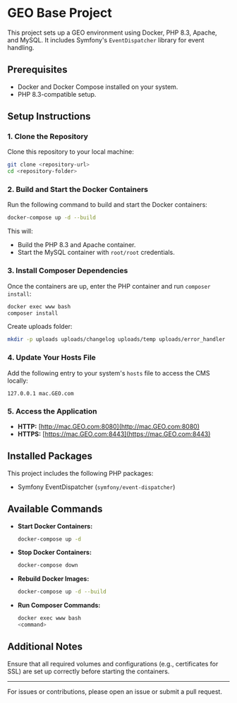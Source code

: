 # GEO Base Project

This project sets up a GEO environment using Docker, PHP 8.3, Apache, and MySQL. It includes Symfony's `EventDispatcher` library for event handling.

## Prerequisites

- Docker and Docker Compose installed on your system.
- PHP 8.3-compatible setup.

## Setup Instructions

### 1. Clone the Repository

Clone this repository to your local machine:

```bash
git clone <repository-url>
cd <repository-folder>
```

### 2. Build and Start the Docker Containers

Run the following command to build and start the Docker containers:

```bash
docker-compose up -d --build
```

This will:
- Build the PHP 8.3 and Apache container.
- Start the MySQL container with `root/root` credentials.

### 3. Install Composer Dependencies

Once the containers are up, enter the PHP container and run `composer install`:

```bash
docker exec www bash
composer install
```

Create uploads folder:
```bash
mkdir -p uploads uploads/changelog uploads/temp uploads/error_handler
```

### 4. Update Your Hosts File

Add the following entry to your system's `hosts` file to access the CMS locally:

```text
127.0.0.1 mac.GEO.com
```

### 5. Access the Application

- **HTTP:** [http://mac.GEO.com:8080](http://mac.GEO.com:8080)
- **HTTPS:** [https://mac.GEO.com:8443](https://mac.GEO.com:8443)

## Installed Packages

This project includes the following PHP packages:

- Symfony EventDispatcher (`symfony/event-dispatcher`)

## Available Commands

- **Start Docker Containers:**
  ```bash
  docker-compose up -d
  ```

- **Stop Docker Containers:**
  ```bash
  docker-compose down
  ```

- **Rebuild Docker Images:**
  ```bash
  docker-compose up -d --build
  ```

- **Run Composer Commands:**
  ```bash
  docker exec www bash
  <command>
  ```

## Additional Notes

Ensure that all required volumes and configurations (e.g., certificates for SSL) are set up correctly before starting the containers.

---

For issues or contributions, please open an issue or submit a pull request.